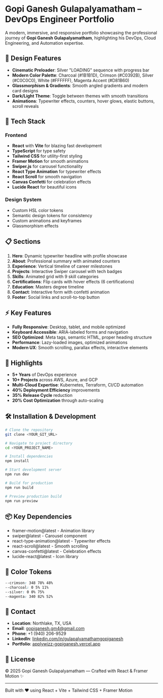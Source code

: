 # Gopi Ganesh Gulapalyamatham – DevOps Engineer Portfolio

A modern, immersive, and responsive portfolio showcasing the professional journey of **Gopi Ganesh Gulapalyamatham**, highlighting his DevOps, Cloud Engineering, and Automation expertise.

## 🎨 Design Features

- **Cinematic Preloader**: Silver "LOADING" sequence with progress bar
- **Modern Color Palette**: Charcoal (#1B1B1D), Crimson (#C0392B), Silver (#C0C0C0), White (#FFFFFF), Magenta Accent (#D81B60)
- **Glassmorphism & Gradients**: Smooth angled gradients and modern card designs
- **Dark/Light Theme**: Toggle between themes with smooth transitions
- **Animations**: Typewriter effects, counters, hover glows, elastic buttons, scroll reveals

## 🚀 Tech Stack

### Frontend
- **React** with **Vite** for blazing fast development
- **TypeScript** for type safety
- **Tailwind CSS** for utility-first styling
- **Framer Motion** for smooth animations
- **Swiper.js** for carousel functionality
- **React Type Animation** for typewriter effects
- **React Scroll** for smooth navigation
- **Canvas Confetti** for celebration effects
- **Lucide React** for beautiful icons

### Design System
- Custom HSL color tokens
- Semantic design tokens for consistency
- Custom animations and keyframes
- Glassmorphism effects

## 📋 Sections

1. **Hero**: Dynamic typewriter headline with profile showcase
2. **About**: Professional summary with animated counters
3. **Experience**: Vertical timeline of career milestones
4. **Projects**: Interactive Swiper carousel with tech badges
5. **Skills**: Animated grid with 9 skill categories
6. **Certifications**: Flip cards with hover effects (6 certifications)
7. **Education**: Masters degree timeline
8. **Contact**: Interactive form with confetti animation
9. **Footer**: Social links and scroll-to-top button

## ⚡ Key Features

- **Fully Responsive**: Desktop, tablet, and mobile optimized
- **Keyboard Accessible**: ARIA-labeled forms and navigation
- **SEO Optimized**: Meta tags, semantic HTML, proper heading structure
- **Performance**: Lazy-loaded images, optimized animations
- **Modern UX**: Smooth scrolling, parallax effects, interactive elements

## 🎯 Highlights

- **5+ Years** of DevOps experience
- **10+ Projects** across AWS, Azure, and GCP
- **Multi-Cloud Expertise**: Kubernetes, Terraform, CI/CD automation
- **40% Deployment Efficiency** improvements
- **35% Release Cycle** reduction
- **20% Cost Optimization** through auto-scaling

## 🛠 Installation & Development

```bash
# Clone the repository
git clone <YOUR_GIT_URL>

# Navigate to project directory
cd <YOUR_PROJECT_NAME>

# Install dependencies
npm install

# Start development server
npm run dev

# Build for production
npm run build

# Preview production build
npm run preview
```

## 📦 Key Dependencies

- framer-motion@latest - Animation library
- swiper@latest - Carousel component
- react-type-animation@latest - Typewriter effects
- react-scroll@latest - Smooth scrolling
- canvas-confetti@latest - Celebration effects
- lucide-react@latest - Icon library

## 🎨 Color Tokens

```css
--crimson: 348 78% 48%
--charcoal: 0 5% 11%
--silver: 0 0% 75%
--magenta: 340 82% 52%
```

## 📱 Contact

- **Location**: Northlake, TX, USA
- **Email**: gopiganesh.gm4@gmail.com
- **Phone**: +1 (940) 206-9529
- **LinkedIn**: [linkedin.com/in/gulapalyamathamgopiganesh](https://linkedin.com/in/gulapalyamathamgopiganesh)
- **Portfolio**: [applywizz-gopiganesh.vercel.app](https://applywizz-gopiganesh.vercel.app)

## 📄 License

© 2025 Gopi Ganesh Gulapalyamatham — Crafted with React & Framer Motion ✨

---

Built with ❤️ using React + Vite + Tailwind CSS + Framer Motion
